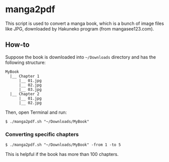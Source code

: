 # manga2pdf

This script is used to convert a manga book, which is a bunch of image files like JPG, downloaded by Hakuneko program (from mangasee123.com).

## How-to

Suppose the book is downloaded into `~/Downloads` directory and has the following structure:

```
MyBook
  |__ Chapter 1
      |__ 01.jpg
      |__ 02.jpg
      |__ 03.jpg
  |__ Chapter 2
      |__ 01.jpg
      |__ 02.jpg
```

Then, open Terminal and run:
```
$ ./manga2pdf.sh "~/Downloads/MyBook"
```

### Converting specific chapters
```
$ ./manga2pdf.sh "~/Downloads/MyBook" -from 1 -to 5
```
This is helpful if the book has more than 100 chapters.
